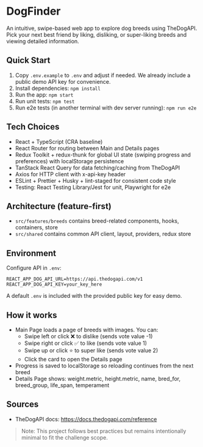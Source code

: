 # DogFinder

An intuitive, swipe-based web app to explore dog breeds using TheDogAPI. Pick your next best friend by liking, disliking, or super-liking breeds and viewing detailed information.

## Quick Start

1. Copy `.env.example` to `.env` and adjust if needed. We already include a public demo API key for convenience.
2. Install dependencies: `npm install`
3. Run the app: `npm start`
4. Run unit tests: `npm test`
5. Run e2e tests (in another terminal with dev server running): `npm run e2e`

## Tech Choices

- React + TypeScript (CRA baseline)
- React Router for routing between Main and Details pages
- Redux Toolkit + redux-thunk for global UI state (swiping progress and preferences) with localStorage persistence
- TanStack React Query for data fetching/caching from TheDogAPI
- Axios for HTTP client with x-api-key header
- ESLint + Prettier + Husky + lint-staged for consistent code style
- Testing: React Testing Library/Jest for unit, Playwright for e2e

## Architecture (feature-first)

- `src/features/breeds` contains breed-related components, hooks, containers, store
- `src/shared` contains common API client, layout, providers, redux store

## Environment

Configure API in `.env`:

```
REACT_APP_DOG_API_URL=https://api.thedogapi.com/v1
REACT_APP_DOG_API_KEY=your_key_here
```

A default `.env` is included with the provided public key for easy demo.

## How it works

- Main Page loads a page of breeds with images. You can:
  - Swipe left or click ❌ to dislike (sends vote value -1)
  - Swipe right or click ✅ to like (sends vote value 1)
  - Swipe up or click ⭐ to super like (sends vote value 2)
  - Click the card to open the Details page
- Progress is saved to localStorage so reloading continues from the next breed
- Details Page shows: weight.metric, height.metric, name, bred_for, breed_group, life_span, temperament

## Sources

- TheDogAPI docs: https://docs.thedogapi.com/reference

> Note: This project follows best practices but remains intentionally minimal to fit the challenge scope.
